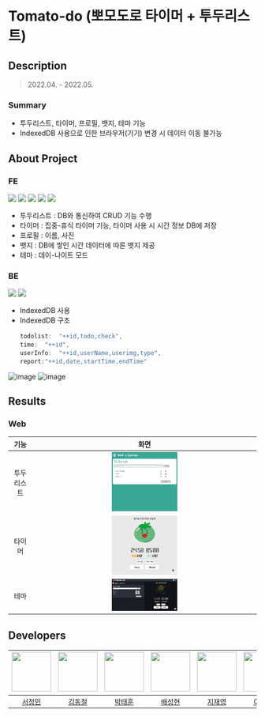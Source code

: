 # Tomato-do (뽀모도로 타이머 + 투두리스트)

## Description
> 2022.04. - 2022.05.

### Summary

* 투두리스트, 타이머, 프로필, 뱃지, 테마 기능
* IndexedDB 사용으로 인한 브라우저(기기) 변경 시 데이터 이동 불가능

## About Project

### FE

<img src="https://img.shields.io/badge/Language-HTML-green?style=flat"/> <img src="https://img.shields.io/badge/Language-CSS-green?style=flat"/> <img src="https://img.shields.io/badge/Language-JavaScript-green?style=flat"/> <img src="https://img.shields.io/badge/Platform-Web-blue?style=flat"/> <img src="https://img.shields.io/badge/Platform-Android-blue?style=flat"/>

* 투두리스트 : DB와 통신하여 CRUD 기능 수행
* 타이머 : 집중-휴식 타이머 기능, 타이머 사용 시 시간 정보 DB에 저장
* 프로필 : 이름, 사진
* 뱃지 : DB에 쌓인 시간 데이터에 따른 뱃지 제공
* 테마 : 데이-나이트 모드

### BE

<img src="https://img.shields.io/badge/Language-JavaScript-green?style=flat"/> <img src="https://img.shields.io/badge/DB-IndexedDB-yellow?style=flat"/>

* IndexedDB 사용
* IndexedDB 구조
	```js
	todolist:  "++id,todo,check",
	time:  "++id",
	userInfo:  "++id,userName,userimg,type",
	report:"++id,date,startTime,endTime"
	```
![image](https://user-images.githubusercontent.com/102483942/169540397-71d32a84-e6df-412e-848e-7f9a27689908.png)
![image](https://user-images.githubusercontent.com/102483942/169540482-2d8d8310-f1b5-4afe-bca2-23c82e66dc97.png)


## Results
### Web

|기능|화면|
|:---:|:---:|
|투두리스트|<img src="./img/todolist.png"  width="30%"/>|
|타이머|<img src="./img/timer.png"  width="30%"/>|
|테마|<img src="./img/nightmode.png"  width="30%"/>|

## Developers
<img src="https://avatars.githubusercontent.com/u/102483942?v=4" width="80" height="80">|<img src="https://avatars.githubusercontent.com/u/98958768?v=4" width="80" height="80">|<img src="https://avatars.githubusercontent.com/u/94153997?v=4" width="80" height="80">|<img src="https://avatars.githubusercontent.com/u/59535609?v=4" width="80" height="80">|<img src="https://avatars.githubusercontent.com/u/85178602?v=4" width="80" height="80">|<img src="https://avatars.githubusercontent.com/u/82685793?v=4" width="80" height="80">|
|:---:|:---:|:---:|:---:|:---:|:---:|
|[서정민](https://github.com/HAPPY-JM)|[김동철](https://github.com/GreyFBTT)|[박태훈](https://github.com/ekdh0858)|[배성현](https://github.com/seonghbae)|[지재영](https://github.com/jaeyeong815)|[이수정](https://github.com/tinashome)|
